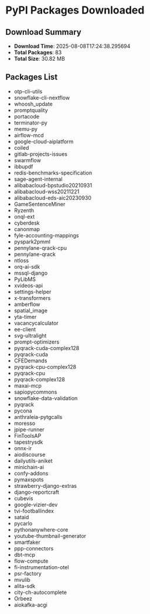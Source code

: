# PyPI Packages Downloaded

## Download Summary
- **Download Time**: 2025-08-08T17:24:38.295694
- **Total Packages**: 83
- **Total Size**: 30.82 MB

## Packages List
- otp-cli-utils
- snowflake-cli-nextflow
- whoosh_update
- promptquality
- portacode
- terminator-py
- memu-py
- airflow-mcd
- google-cloud-aiplatform
- coiled
- gitlab-projects-issues
- swarmflow
- ibbupdf
- redis-benchmarks-specification
- sage-agent-internal
- alibabacloud-bpstudio20210931
- alibabacloud-wss20211221
- alibabacloud-eds-aic20230930
- GameSentenceMiner
- Ryzenth
- onql-ext
- cyberdesk
- canonmap
- fyle-accounting-mappings
- pyspark2pmml
- pennylane-qrack-cpu
- pennylane-qrack
- ntloss
- orq-ai-sdk
- mssql-django
- PyLibMS
- xvideos-api
- settings-helper
- x-transformers
- amberflow
- spatial_image
- yta-timer
- vacancycalculator
- ee-client
- svg-ultralight
- prompt-optimizers
- pyqrack-cuda-complex128
- pyqrack-cuda
- CFEDemands
- pyqrack-cpu-complex128
- pyqrack-cpu
- pyqrack-complex128
- maxai-mcp
- sapiopycommons
- snowflake-data-validation
- pyqrack
- pycona
- anthraleia-pytgcalls
- moresso
- jpipe-runner
- FinToolsAP
- tapestrysdk
- onnx-ir
- aiodiscourse
- dailyutils-aniket
- minichain-ai
- confy-addons
- pymaxspots
- strawberry-django-extras
- django-reportcraft
- cubevis
- google-vizier-dev
- tvi-footballindex
- sataid
- pycarlo
- pythonanywhere-core
- youtube-thumbnail-generator
- smartfaker
- ppp-connectors
- dbt-mcp
- flow-compute
- fi-instrumentation-otel
- psr-factory
- mvulib
- alita-sdk
- city-ch-autocomplete
- Orbeez
- aiokafka-acgi

